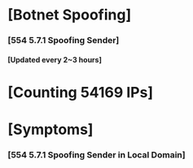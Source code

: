 # [Botnet Spoofing]
### [554 5.7.1 Spoofing Sender]
#### [Updated every 2~3 hours]

# [Counting 54169 IPs]

# [Symptoms] 
###   [554 5.7.1 Spoofing Sender in Local Domain]
